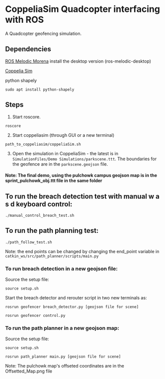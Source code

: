 # CoppeliaSim Quadcopter interfacing with ROS

A Quadcopter geofencing simulation.

## Dependencies

[ROS Melodic Morena](http://wiki.ros.org/melodic/Installation/Ubuntu) install the desktop version (ros-melodic-desktop)

[Coppelia Sim](https://www.coppeliarobotics.com/downloads)

python shapely 
```
sudo apt install python-shapely
```

## Steps

1. Start roscore.
```
roscore
```

2. Start coppeliasim (through GUI or a new terminal)
```
path_to_coppeliasim/coppeliaSim.sh
```

3. Open the simulation in CoppeliaSim - the latest is in 
`SimulationFiles/Demo Simulations/parkscene.ttt`. The boundaries for the geofence are in the 
`parkscene.geojson` file.

#### Note: The final demo, using the pulchowk campus geojson map is in the sprint_pulchowk_obj.ttt file in the same folder

## To run the breach detection test with manual w a s d keyboard control:

`./manual_control_breach_test.sh`

## To run the path planning test:

`./path_follow_test.sh`

Note: the end points can be changed by changing the end_point variable in `catkin_ws/src/path_planner/scripts/main.py`

### To run breach detection in a new geojson file:

Source the setup file:

`source setup.sh`

Start the breach detector and rerouter script in two new terminals as:

`rosrun geofencer breach_detector.py [geojson file for scene]`

`rosrun geofencer control.py`

### To run the path planner in a new geojson map:

Source the setup file:

`source setup.sh`

`rosrun path_planner main.py [geojson file for scene]`


Note: The pulchowk map's offseted coordinates are in the Offsetted_Map.png file
